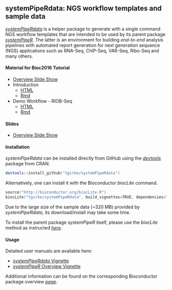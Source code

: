 
## systemPipeRdata: NGS workflow templates and sample data

[_systemPipeRdata_](http://bioconductor.org/packages/devel/systemPipeRdata) is a helper 
package to generate with a single command NGS workflow templates that are intended to
be used by its parent package [_systemPipeR_](http://www.bioconductor.org/packages/devel/bioc/html/systemPipeR.html). 
The latter is an environment for building *end-to-end* analysis pipelines with
automated report generation for next generation sequence (NGS) applications
such as RNA-Seq, ChIP-Seq, VAR-Seq, Ribo-Seq and many others. 

#### Material for Bioc2016 Tutorial 
+ [Overview Slide Show](https://docs.google.com/presentation/d/175aup31LvnbIJUAvEEoSkpGsKgtBJ2RpQYd0Gs23dLo/embed?start=false&loop=false&delayms=60000)
+ Introduction 
    + [HTML](https://docs.google.com/presentation/d/175aup31LvnbIJUAvEEoSkpGsKgtBJ2RpQYd0Gs23dLo/embed?start=false&loop=false&delayms=60000)
    + [Rmd](https://docs.google.com/presentation/d/175aup31LvnbIJUAvEEoSkpGsKgtBJ2RpQYd0Gs23dLo/embed?start=false&loop=false&delayms=60000)
+ Demo Workflow - RIOB-Seq 
    + [HTML](https://docs.google.com/presentation/d/175aup31LvnbIJUAvEEoSkpGsKgtBJ2RpQYd0Gs23dLo/embed?start=false&loop=false&delayms=60000)
    + [Rmd](https://docs.google.com/presentation/d/175aup31LvnbIJUAvEEoSkpGsKgtBJ2RpQYd0Gs23dLo/embed?start=false&loop=false&delayms=60000)

#### Slides

+ [Overview Slide Show](https://htmlpreview.github.io/?https://raw.githubusercontent.com/tgirke/systemPipeR/master/inst/extdata/slides/systemPipeRslides.html)

#### Installation 
_systemPipeRdata_ can be installed directly from GitHub using the [_devtools_](http://cran.r-project.org/web/packages/devtools/index.html) 
package from CRAN.
```s
devtools::install_github("tgirke/systemPipeRdata")
```

Alternatively, one can install it with the Bioconductor _biocLite_ command.
```s
source("http://bioconductor.org/biocLite.R")
biocLite("tgirke/systemPipeRdata", build_vignettes=TRUE, dependencies=TRUE)
```

Due to the large size of the sample data (~320 MB) provided by _systemPipeRdata_, its download/install may take some time.

To install the parent package _systemPipeR_ itself, please use the _biocLite_ method as instructed 
[_here_](http://www.bioconductor.org/packages/devel/bioc/html/systemPipeR.html).

#### Usage
Detailed user manuals are available here: 
+ [_systemPipeRdata_ Vignette](https://htmlpreview.github.io/?https://github.com/tgirke/systemPipeRdata/blob/master/vignettes/systemPipeRdata.html)
+ [_systemPipeR_ Overview Vignette](https://htmlpreview.github.io/?https://github.com/tgirke/systemPipeR/blob/master/vignettes/systemPipeR.html)

Additional information can be found on the corresponding Bioconductor package overview 
[_page_](http://www.bioconductor.org/packages/devel/bioc/html/systemPipeR.html).
